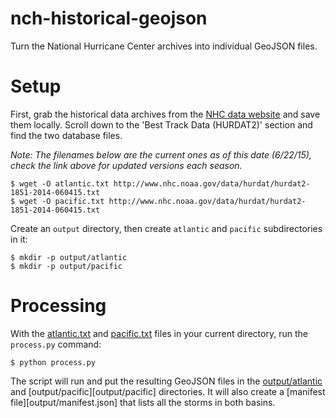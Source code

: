 # nch-historical-geojson

Turn the National Hurricane Center archives into individual GeoJSON files.

# Setup

First, grab the historical data archives from the [NHC data website](http://www.nhc.noaa.gov/data/) and save them locally. Scroll down to the 'Best Track Data (HURDAT2)' section and find the two database files.

*Note: The filenames below are the current ones as of this date (6/22/15), check the link above for updated versions each season.*

```
$ wget -O atlantic.txt http://www.nhc.noaa.gov/data/hurdat/hurdat2-1851-2014-060415.txt
$ wget -O pacific.txt http://www.nhc.noaa.gov/data/hurdat/hurdat2-1851-2014-060415.txt
```

Create an `output` directory, then create `atlantic` and `pacific` subdirectories in it:
```
$ mkdir -p output/atlantic
$ mkdir -p output/pacific
```

# Processing

With the [atlantic.txt](atlantic.txt) and [pacific.txt](pacific.txt) files in your current directory, run the `process.py` command:
```
$ python process.py
```

The script will run and put the resulting GeoJSON files in the [output/atlantic](output/atlantic) and [output/pacific][output/pacific] directories. It will also create a [manifest file][output/manifest.json] that lists all the storms in both basins.

